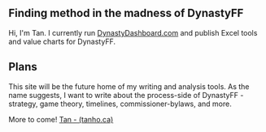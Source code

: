 ## Finding method in the madness of DynastyFF

Hi, I'm Tan. I currently run [DynastyDashboard.com](http://www.dynastydashboard.com) and publish Excel tools and value charts for DynastyFF. 

## Plans
This site will be the future home of my writing and analysis tools. As the name suggests, I want to write about the process-side of DynastyFF - strategy, game theory, timelines, commissioner-bylaws, and more. 

More to come! 
[Tan - (tanho.ca)](http://www.tanho.ca)